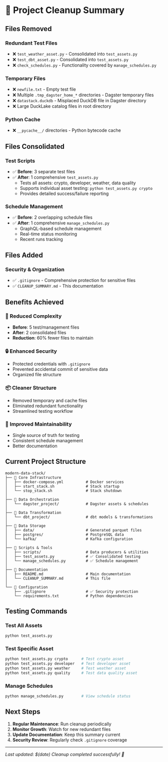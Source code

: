 # 🧹 Project Cleanup Summary

## Files Removed

### **Redundant Test Files**
- ❌ `test_weather_asset.py` - Consolidated into `test_assets.py`
- ❌ `test_dbt_asset.py` - Consolidated into `test_assets.py`
- ❌ `check_schedules.py` - Functionality covered by `manage_schedules.py`

### **Temporary Files**
- ❌ `newfile.txt` - Empty test file
- ❌ Multiple `.tmp_dagster_home_*` directories - Dagster temporary files
- ❌ `datastack.duckdb` - Misplaced DuckDB file in Dagster directory
- ❌ Large DuckLake catalog files in root directory

### **Python Cache**
- ❌ `__pycache__/` directories - Python bytecode cache

## Files Consolidated

### **Test Scripts**
- ✅ **Before**: 3 separate test files
- ✅ **After**: 1 comprehensive `test_assets.py`
  - Tests all assets: crypto, developer, weather, data quality
  - Supports individual asset testing: `python test_assets.py crypto`
  - Provides detailed success/failure reporting

### **Schedule Management**
- ✅ **Before**: 2 overlapping schedule files
- ✅ **After**: 1 comprehensive `manage_schedules.py`
  - GraphQL-based schedule management
  - Real-time status monitoring
  - Recent runs tracking

## Files Added

### **Security & Organization**
- ✅ `.gitignore` - Comprehensive protection for sensitive files
- ✅ `CLEANUP_SUMMARY.md` - This documentation

## Benefits Achieved

### **🎯 Reduced Complexity**
- **Before**: 5 test/management files
- **After**: 2 consolidated files
- **Reduction**: 60% fewer files to maintain

### **🔒 Enhanced Security**
- Protected credentials with `.gitignore`
- Prevented accidental commit of sensitive data
- Organized file structure

### **📦 Cleaner Structure**
- Removed temporary and cache files
- Eliminated redundant functionality
- Streamlined testing workflow

### **🚀 Improved Maintainability**
- Single source of truth for testing
- Consistent schedule management
- Better documentation

## Current Project Structure

```
modern-data-stack/
├── 📁 Core Infrastructure
│   ├── docker-compose.yml          # Docker services
│   ├── start_stack.sh              # Stack startup
│   └── stop_stack.sh               # Stack shutdown
│
├── 📁 Data Orchestration
│   └── dagster_project/            # Dagster assets & schedules
│
├── 📁 Data Transformation
│   └── dbt_project/                # dbt models & transformations
│
├── 📁 Data Storage
│   ├── data/                       # Generated parquet files
│   ├── postgres/                   # PostgreSQL data
│   └── kafka/                      # Kafka configuration
│
├── 📁 Scripts & Tools
│   ├── scripts/                    # Data producers & utilities
│   ├── test_assets.py              # ✅ Consolidated testing
│   └── manage_schedules.py         # ✅ Schedule management
│
├── 📁 Documentation
│   ├── README.md                   # Main documentation
│   └── CLEANUP_SUMMARY.md          # This file
│
└── 📁 Configuration
    ├── .gitignore                  # ✅ Security protection
    └── requirements.txt            # Python dependencies
```

## Testing Commands

### **Test All Assets**
```bash
python test_assets.py
```

### **Test Specific Asset**
```bash
python test_assets.py crypto      # Test crypto asset
python test_assets.py developer   # Test developer asset
python test_assets.py weather     # Test weather asset
python test_assets.py quality     # Test data quality asset
```

### **Manage Schedules**
```bash
python manage_schedules.py        # View schedule status
```

## Next Steps

1. **Regular Maintenance**: Run cleanup periodically
2. **Monitor Growth**: Watch for new redundant files
3. **Update Documentation**: Keep this summary current
4. **Security Review**: Regularly check `.gitignore` coverage

---

*Last updated: $(date)*
*Cleanup completed successfully! 🎉*
